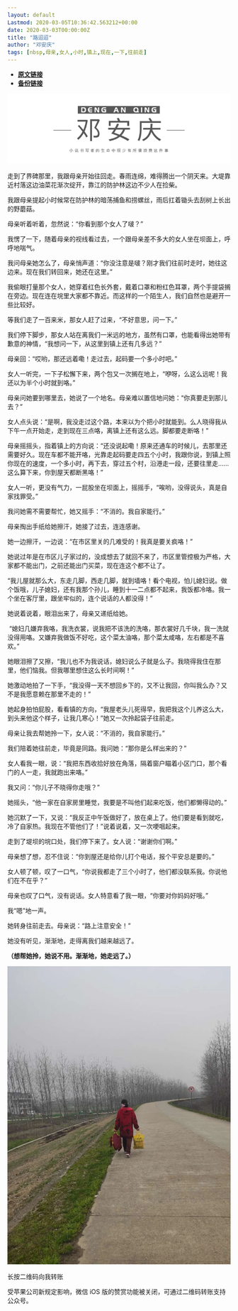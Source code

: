 ```yaml
---
layout: default
Lastmod: 2020-03-05T10:36:42.563212+00:00
date: 2020-03-03T00:00:00Z
title: "路迢迢"
author: "邓安庆"
tags: [nbsp,母亲,女人,小时,镇上,现在,一下,往前走]
---
```


* [**原文链接**](https://mp.weixin.qq.com/s/k7fkuLwiwZDIV4A3b1PgmA)
* [**备份链接**](http://archive.ph/KtbAp)


![](/images/post/e7f5a439b4fcc64bfef80285a5bc689c.jpg)

走到了界碑那里，我跟母亲开始往回走。春雨连绵，难得腾出一个阴天来。大堤靠近村落这边油菜花渐次绽开，靠江的防护林这边不少人在捡柴。

我跟母亲提起小时候常在防护林的暗荡捕鱼和捞螺丝，雨后扛着锄头去刮树上长出的野蘑菇。

母亲听着听着，忽然说：“你看到那个女人了啵？”

我愣了一下，随着母亲的视线看过去，一个跟母亲差不多大的女人坐在坝面上，呼呼地喘气。

我问母亲她怎么了，母亲悄声道：“你没注意是啵？刚才我们往前时走时，她往这边来。现在我们转回来，她还在这里。”  

我偷眼打量那个女人，她穿着红色长外套，戴着口罩和粉红色耳罩，两个手提袋搁在旁边。现在连在垸里大家都不靠近。而这样的一个陌生人，我们自然也是避开一些比较好。

等我们走了一百来米，那女人赶了过来，“不好意思，问一下。”

我们停下脚步，那女人站在离我们一米远的地方，虽然有口罩，也能看得出她带有歉意的神情，“我想问一下，从这里到镇上还有几多远？”

母亲回：“哎哟，那还远着嘞！走过去，起码要一个多小时吧。”

女人一听完，一下子松懈下来，两个包又一次搁在地上，“咿呀，么这么远呢！我还以为半个小时就到咯。”

母亲问她要到哪里去，她说了一个地名。母亲难以置信地问她：“你真要走到那儿去？”

女人点头说：“是啊，我没走过这个路，本来以为个把小时就能到。么人晓得我从下午一点开始走，走到现在三点咯，离镇上还有这么远。脚都要走断咯！”

母亲摇摇头，指着镇上的方向说：“还没说起嘞！原来还通车的时候儿，去那里还需要好久。现在车都不能开咯，光靠走起码要走四五个小时，我跟你说，到镇上照你现在的速度，一个多小时，再下去，穿过五个村，沿港走一段，还要往里走……这么算下来，你到屋天都断黑咯！”

女人一听，更没有气力，一屁股坐在坝面上，摇摇手，“唉哟，没得说头，真是自家找罪受。”

我问她需不需要帮忙，她又摇手：“不消的。我自家能行。”

母亲掏出手纸给她擦汗，她接了过去，连连感谢。

她一边擦汗，一边说：“在市区里关的几难受的！我真是要关疯咯！”

她说过年是在市区儿子家过的，没成想去了就回不来了，市区里管控极为严格，大家都不能出门，之前还能出门买菜，现在连这个都不让了。

“我儿屋就那么大，东走几脚，西走几脚，就到墙咯！看个电视，怕儿媳妇说。做个饭哦，儿子媳妇，还有我那个孙儿，睡到十一二点都不起来，我饭都冷咯。我一个坐在客厅里，跟坐牢似的，连个说话的人都没得！”

她说着说着，眼泪出来了，母亲又递纸给她。

 “媳妇几嫌弃我咯，我洗衣裳，说我把不该洗的洗咯，那衣裳好几千块，我一洗就没得用咯。又嫌弃我做饭不好吃，这个菜太油咯，那个菜太咸咯，左右都是不喜欢。”

她眼泪擦了又擦，“我儿也不为我说话，媳妇说么子就是么子。我晓得我住在那里，他们恼我。但我哪里想住这么长时间啊！”

她激动地拍了一下手，“我没得一天不想回乡下的，又不让我回，你叫我么办？又不是我愿意赖在那里不走的！”

她起身拍怕屁股，看看镇的方向，“我屋老头儿死得早，我把我这个儿养这么大，到头来他这个样子，让我几寒心！”她又一次拎起袋子往前走。

母亲让我去帮她拎一下，女人说：“不消的，我自家能行。”

我们陪着她往前走，毕竟是同路。我问她：“那你是么样出来的？”

女人看我一眼，说：“我把东西收拾好放在角落，隔着窗户瞄着小区门口，那个看门的人一走，我就跑出来咯。”

我又问：“你儿子不晓得你走哦？”

她摇头，“他一家在自家房里睡觉，我要是不叫他们起来吃饭，他们都懒得动的。”

她沉默了一下，又说：“我反正中午饭做好了，放在桌上了。他们要是看到就吃，冷了自家热。我现在不管他们了！”说着说着，又一次哽咽起来。

走到了堤坝的垸口处，我们停下来了。女人说：“谢谢你们啊。”

母亲想了想，忍不住说：“你到屋还是给你儿打个电话，报个平安总是要的。”

女人顿了顿，叹了一口气，“你说我都走了三个小时了，他们都没联系我。你说他们在不在乎？”

母亲也叹了口气，没有说话。女人特意看了我一眼，“你要对你妈妈好哦。”

我“嗯”地一声。

她转身往前走去。母亲说：“路上注意安全！”

她没有听见，渐渐地，走得离我们越来越远了。

**（想帮她拎，她说不用。渐渐地，她走远了。）**

![](/images/post/ec68cd863daf7aebfa0684fc472b23ea.jpg)

长按二维码向我转账

受苹果公司新规定影响，微信 iOS 版的赞赏功能被关闭，可通过二维码转账支持公众号。

